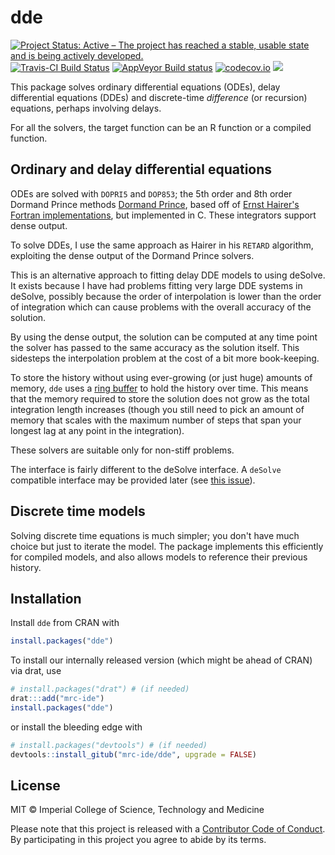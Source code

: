 # dde

<!-- badges: start -->
[![Project Status: Active – The project has reached a stable, usable state and is being actively developed.](https://www.repostatus.org/badges/latest/active.svg)](https://www.repostatus.org/#active)
[![Travis-CI Build Status](https://travis-ci.org/mrc-ide/dde.svg?branch=master)](https://travis-ci.org/mrc-ide/dde)
[![AppVeyor Build status](https://ci.appveyor.com/api/projects/status/96hrpw9ubhhun566?svg=true)](https://ci.appveyor.com/project/richfitz/dde)
[![codecov.io](https://codecov.io/github/mrc-ide/dde/coverage.svg?branch=master)](https://codecov.io/github/mrc-ide/dde?branch=master)
[![](http://www.r-pkg.org/badges/version/dde)](https://cran.r-project.org/package=dde)
<!-- badges: end -->

This package solves ordinary differential equations (ODEs), delay differential equations (DDEs) and discrete-time *difference* (or recursion) equations, perhaps involving delays.

For all the solvers, the target function can be an R function or a compiled function.

## Ordinary and delay differential equations

ODEs are solved with `DOPRI5` and `DOP853`; the 5th order and 8th order Dormand Prince methods [Dormand Prince](https://en.wikipedia.org/wiki/Dormand%E2%80%93Prince_method), based off of [Ernst Hairer's Fortran implementations](http://www.unige.ch/~hairer/software.html), but implemented in C.  These integrators support dense output.

To solve DDEs, I use the same approach as Hairer in his `RETARD` algorithm, exploiting the dense output of the Dormand Prince solvers.

This is an alternative approach to fitting delay DDE models to using deSolve.  It exists because I have had problems fitting very large DDE systems in deSolve, possibly because the order of interpolation is lower than the order of integration which can cause problems with the overall accuracy of the solution.

By using the dense output, the solution can be computed at any time point the solver has passed to the same accuracy as the solution itself.  This sidesteps the interpolation problem at the cost of a bit more book-keeping.

To store the history without using ever-growing (or just huge) amounts of memory, `dde` uses a [ring buffer](https://github.com/richfitz/ring) to hold the history over time.  This means that the memory required to store the solution does not grow as the total integration length increases (though you still need to pick an amount of memory that scales with the maximum number of steps that span your longest lag at any point in the integration).

These solvers are suitable only for non-stiff problems.

The interface is fairly different to the deSolve interface.  A `deSolve` compatible interface may be provided later (see [this issue](https://github.com/mrc-ide/dde/issues/2)).

## Discrete time models

Solving discrete time equations is much simpler; you don't have much choice but just to iterate the model.  The package implements this efficiently for compiled models, and also allows models to reference their previous history.

## Installation

Install `dde` from CRAN with

```r
install.packages("dde")
```

To install our internally released version (which might be ahead of CRAN) via drat, use


```r
# install.packages("drat") # (if needed)
drat:::add("mrc-ide")
install.packages("dde")
```

or install the bleeding edge with

```r
# install.packages("devtools") # (if needed)
devtools::install_gitub("mrc-ide/dde", upgrade = FALSE)
```

## License

MIT © Imperial College of Science, Technology and Medicine

Please note that this project is released with a [Contributor Code of Conduct](CONDUCT.md). By participating in this project you agree to abide by its terms.
